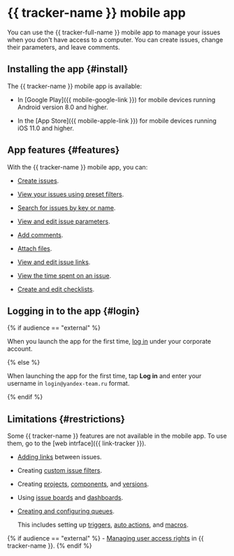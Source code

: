 # {{ tracker-name }} mobile app

You can use the {{ tracker-full-name }} mobile app to manage your issues when you don't have access to a computer. You can create issues, change their parameters, and leave comments.

## Installing the app {#install}

The {{ tracker-name }} mobile app is available:

* In [Google Play]({{ mobile-google-link }}) for mobile devices running Android version 8.0 and higher.

* In the [App Store]({{ mobile-apple-link }}) for mobile devices running iOS 11.0 and higher.

## App features {#features}

With the {{ tracker-name }} mobile app, you can:

* [Create issues](user/create-ticket.md#create-task).

* [View your issues using preset filters](user/default-filters.md#sys_filters).

* [Search for issues by key or name](user/search-task.md).

* [View and edit issue parameters](user/edit-ticket.md).

* [Add comments](user/comments.md).

* [Attach files](user/attach-file.md).

* [View and edit issue links](user/ticket-links.md).

* [View the time spent on an issue](user/time-spent.md).

* [Create and edit checklists](user/checklist.md).

## Logging in to the app {#login}

{% if audience == "external" %}

When you launch the app for the first time, [log in](user/login.md) under your corporate account.

{% else %}

When launching the app for the first time, tap **Log in** and enter your username in `login@yandex-team.ru` format.

{% endif %}

## Limitations {#restrictions}

 Some {{ tracker-name }} features are not available in the mobile app. To use them, go to the [web intrface]({{ link-tracker }}).

* [Adding links](user/ticket-links.md) between issues.

* Creating [custom issue filters](user/create-filter.md).

* Creating [projects](manager/projects.md), [components](manager/components.md), and [versions](manager/versions.md).

* Using [issue boards](manager/agile.md) and [dashboards](user/dashboard.md).

* [Creating and configuring queues](manager/create-queue.md).

  This includes setting up [triggers](user/trigger.md), [auto actions](user/autoactions.md), and [macros](manager/create-macroses.md).

{% if audience == "external" %} - [Managing user access rights](access.md) in {{ tracker-name }}. {% endif %}